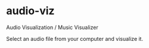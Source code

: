 # audio-viz
Audio Visualization / Music Visualizer 

Select an audio file from your computer and visualize it.

